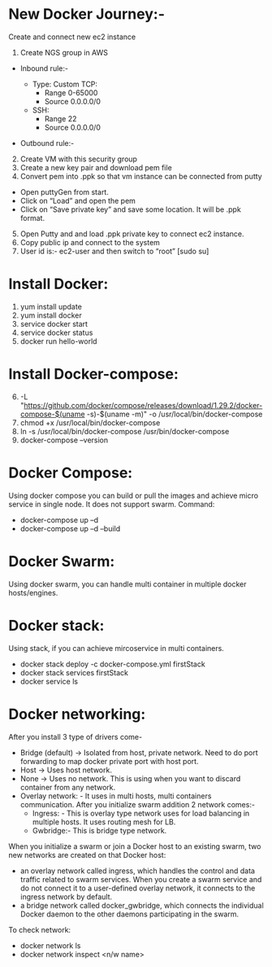 # New Docker Journey:-
Create and connect new ec2 instance
1.	Create NGS group in AWS
- Inbound rule:-
   - Type: Custom TCP:
      -	Range 0-65000
      -	Source 0.0.0.0/0
   - SSH:
      -	Range 22
      -	Source 0.0.0.0/0
 

- Outbound rule:-
 
2.	Create VM with this security group
3.	Create a new key pair and download pem file
4.	Convert pem into .ppk so that vm instance can be connected from putty
   -	Open puttyGen from start.
   -	Click on “Load” and open the pem
   -	Click on “Save private key” and save some location. It will be .ppk format. 
5.	Open Putty and and load .ppk private key to connect ec2 instance. 
6.	Copy public ip and connect to the system
7.	User id is:- ec2-user and then switch to “root” [sudo su]

# Install Docker:
1.	yum install update
2.	yum install docker
3.	service docker start
4.	service docker status
5.	docker run hello-world
# Install Docker-compose:
6.	 -L "https://github.com/docker/compose/releases/download/1.29.2/docker-compose-$(uname -s)-$(uname -m)" -o /usr/local/bin/docker-compose
7.	chmod +x /usr/local/bin/docker-compose
8.	ln -s /usr/local/bin/docker-compose /usr/bin/docker-compose
9.	docker-compose –version

# Docker Compose:
Using docker compose you can build or pull the images and achieve micro service in single node. It does not support swarm. 
Command:
   -	docker-compose up –d
   -	docker-compose up –d –build  <This command to build new application image in runtime without stopping anything.>
# Docker Swarm:
Using docker swarm, you can handle multi container in multiple docker hosts/engines. 

# Docker stack:
Using stack, if you can achieve mircoservice in multi containers. 
   - 	docker stack deploy -c docker-compose.yml firstStack
   - 	docker stack services firstStack
   -	docker service ls
   
# Docker networking:
After you install 3 type of drivers come-
   -	Bridge (default) -> Isolated from host, private network. Need to do port forwarding to map docker private port with host port. 
   -	Host -> Uses host network. 
   -  None -> Uses no network. This is using when you want to discard container from any network. 
- Overlay network: - It uses in multi hosts, multi containers communication. 
After you initialize swarm addition 2 network comes:-
   -	Ingress: - This is overlay type network uses for load balancing in multiple hosts. It uses routing mesh for LB. 
   -	Gwbridge:- This is bridge type network. 

When you initialize a swarm or join a Docker host to an existing swarm, two new networks are created on that Docker host:
   -	an overlay network called ingress, which handles the control and data traffic related to swarm services. When you create a swarm service and do not connect it to a user-defined overlay network, it connects to the ingress network by default.
   -	a bridge network called docker_gwbridge, which connects the individual Docker daemon to the other daemons participating in the swarm.

To check network:
   -	docker network ls
   -	docker network inspect <n/w name>

